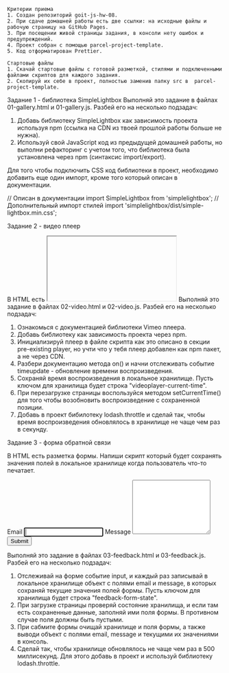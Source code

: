     Критерии приема
    1. Создан репозиторий goit-js-hw-08.
    2. При сдаче домашней работы есть две ссылки: на исходные файлы и рабочую страницу на GitHub Pages.
    3. При посещении живой страницы задания, в консоли нету ошибок и предупреждений.
    4. Проект собран с помощью parcel-project-template.
    5. Код отформатирован Prettier.

    Стартовые файлы
    1. Скачай стартовые файлы с готовой разметкой, стилями и подключенными файлами скриптов для каждого задания.
    2. Скопируй их себе в проект, полностью заменив папку src в  parcel-project-template.

Задание 1 - библиотека SimpleLightbox Выполняй это задание в файлах 01-gallery.html и 01-gallery.js.
Разбей его на несколько подзадач:

1. Добавь библиотеку SimpleLightbox как зависимость проекта используя npm (ссылка на CDN из твоей
   прошлой работы больше не нужна).
2. Используй свой JavaScript код из предыдущей домашней работы, но выполни рефакторинг с учетом
   того, что библиотека была установлена через npm (синтаксис import/export).

Для того чтобы подключить CSS код библиотеки в проект, необходимо добавить еще один импорт, кроме
того который описан в документации.

// Описан в документации import SimpleLightbox from 'simplelightbox'; // Дополнительный импорт
стилей import 'simplelightbox/dist/simple-lightbox.min.css';

Задание 2 - видео плеер

В HTML есть <iframe> с видео для Vimeo плеера. Напиши скрипт который будет сохранять текущее время
воспроизведения видео в локальное хранилище и, при перезагрузке страницы, продолжать воспроизводить
видео с этого времени.

<iframe
  id="vimeo-player"
  src="https://player.vimeo.com/video/236203659"
  width="640"
  height="360"
  frameborder="0"
  allowfullscreen
  allow="autoplay; encrypted-media"
></iframe>
Выполняй это задание в файлах 02-video.html и 02-video.js. Разбей его на несколько подзадач:

1. Ознакомься с документацией библиотеки Vimeo плеера.
2. Добавь библиотеку как зависимость проекта через npm.
3. Инициализируй плеер в файле скрипта как это описано в секции pre-existing player, но учти что у
   тебя плеер добавлен как npm пакет, а не через CDN.
4. Разбери документацию метода on() и начни отслеживать событие timeupdate - обновление времени
   воспроизведения.
5. Сохраняй время воспроизведения в локальное хранилище. Пусть ключом для хранилища будет строка
   "videoplayer-current-time".
6. При перезагрузке страницы воспользуйся методом setCurrentTime() для того чтобы возобновить
   воспроизведение с сохраненной позиции.
7. Добавь в проект бибилотеку lodash.throttle и сделай так, чтобы время воспроизведения обновлялось
   в хранилище не чаще чем раз в секунду.

Задание 3 - форма обратной связи

В HTML есть разметка формы. Напиши скрипт который будет сохранять значения полей в локальное
хранилище когда пользователь что-то печатает.

<form class="feedback-form" autocomplete="off">
  <label>
    Email
    <input type="email" name="email" autofocus />
  </label>
  <label>
    Message
    <textarea name="message" rows="8"></textarea>
  </label>
  <button type="submit">Submit</button>
</form>
Выполняй это задание в файлах 03-feedback.html и 03-feedback.js. 
Разбей его на несколько подзадач:

1. Отслеживай на форме событие input, и каждый раз записывай в локальное хранилище объект с полями
   email и message, в которых сохраняй текущие значения полей формы. Пусть ключом для хранилища
   будет строка "feedback-form-state".
2. При загрузке страницы проверяй состояние хранилища, и если там есть сохраненные данные, заполняй
   ими поля формы. В противном случае поля должны быть пустыми.
3. При сабмите формы очищай хранилище и поля формы, а также выводи объект с полями email, message и
   текущими их значениями в консоль.
4. Сделай так, чтобы хранилище обновлялось не чаще чем раз в 500 миллисекунд. Для этого добавь в
   проект и используй библиотеку lodash.throttle.
